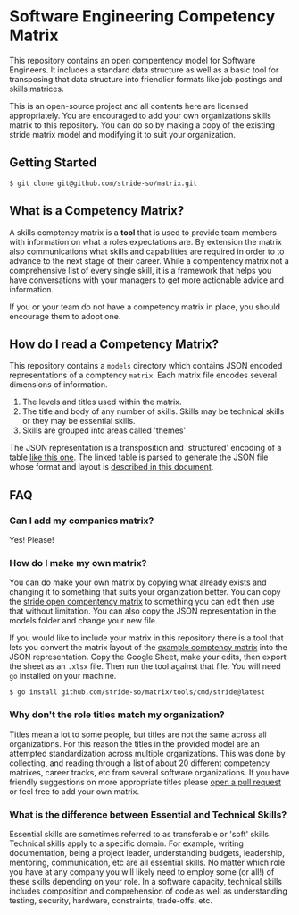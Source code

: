 # Software Engineering Competency Matrix

This repository contains an open compentency model for Software Engineers.
It includes a standard data structure as well as a basic tool for transposing 
that data structure into friendlier formats like job postings and skills matrices. 

This is an open-source project and all contents here are licensed appropriately.
You are encouraged to add your own organizations skills matrix to this
repository. You can do so by making a copy of the existing stride matrix model
and modifying it to suit your organization.

## Getting Started

```
$ git clone git@github.com/stride-so/matrix.git
```

## What is a Competency Matrix?

A skills comptency matrix is a **tool** that is used to provide team members
with information on what a roles expectations are. By extension the matrix also
communications what skills and capabilities are required in order to to advance
to the next stage of their career. While a compentency matrix not a
comprehensive list of every single skill, it is a framework that helps you have
conversations with your managers to get more actionable advice and information. 
 
If you or your team do not have a competency matrix in place, you should
encourage them to adopt one.

## How do I read a Competency Matrix?

This repository contains a `models` directory which contains JSON encoded
representations of a comptency `matrix`.  Each matrix file encodes several
dimensions of information.

1. The levels and titles used within the matrix.
2. The title and body of any number of skills. Skills may be technical skills or
they may be essential skills.
3. Skills are grouped into areas called 'themes'

The JSON representation is a transposition and 'structured' encoding of a table
[like this one][2]. The linked table is parsed to generate the JSON file whose
format and layout is [described in this document][4]. 

## FAQ

### Can I add my companies matrix?

Yes! Please!

### How do I make my own matrix?

You can do make your own matrix by copying what already exists and changing it
to something that suits your organization better. You can copy the [stride open
compentency matrix][4] to something you can edit then use that without
limitation. You can also copy the JSON representation in the models folder and
change your new file.

If you would like to include your matrix in this repository there is a tool that
lets you convert the matrix layout of the [example comptency matrix][4] into the
JSON representation. Copy the Google Sheet, make your edits, then export the
sheet as an `.xlsx` file. Then run the tool against that file. You will need `go`
installed on your machine.

```
$ go install github.com/stride-so/matrix/tools/cmd/stride@latest
```

### Why don't the role titles match my organization?

Titles mean a lot to some people, but titles are not the same across all
organizations. For this reason the titles in the provided model are an attempted
standardization across multiple organizations. This was done by collecting, and
reading through a list of about 20 different competency matrixes, career tracks,
etc from several software organizations. If you have friendly suggestions on
more appropriate titles please [open a pull request][3] or feel free to add your
own matrix.

### What is the difference between Essential and Technical Skills?

Essential skills are sometimes referred to as transferable or 'soft' skills.
Technical skills apply to a specific domain. For example, writing documentation,
being a project leader, understanding budgets, leadership, mentoring,
communication, etc are all essential skills. No matter which role you have at
any company you will likely need to employ some (or all!) of these skills
depending on your role. In a software capacity, technical skills includes
composition and comprehension of code as well as understanding testing,
security, hardware, constraints, trade-offs, etc.

<!--- links --->
[2]: https://docs.google.com/spreadsheets/d/1Qj2FTqKsuHPqnMyDNUFKi-RiiCU77EWuQwVODS4lS18/edit#gid=1772650517
[3]: https://stride.so/
[4]: ./docs/DESIGN.md